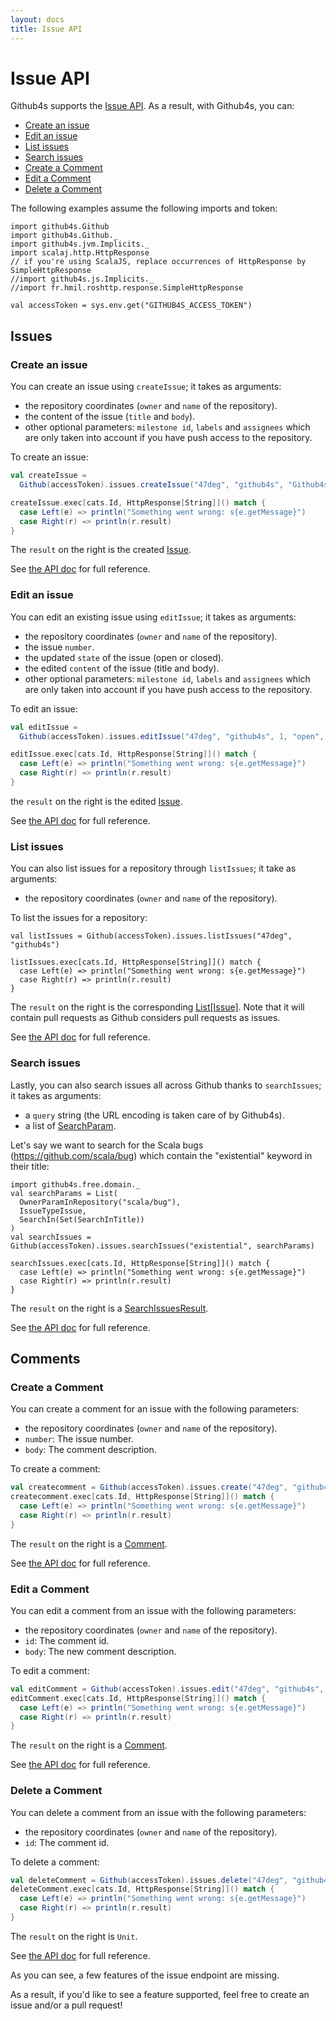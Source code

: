 ```yaml
---
layout: docs
title: Issue API
---
```


# Issue API

Github4s supports the [Issue API](https://developer.github.com/v3/issues/). As a result,
with Github4s, you can:

- [Create an issue](#create-an-issue)
- [Edit an issue](#edit-an-issue)
- [List issues](#list-issues)
- [Search issues](#search-issues)
- [Create a Comment](#create-a-comment)
- [Edit a Comment](#edit-a-comment)
- [Delete a Comment](#delete-a-comment)

The following examples assume the following imports and token:

```tut:silent
import github4s.Github
import github4s.Github._
import github4s.jvm.Implicits._
import scalaj.http.HttpResponse
// if you're using ScalaJS, replace occurrences of HttpResponse by SimpleHttpResponse
//import github4s.js.Implicits._
//import fr.hmil.roshttp.response.SimpleHttpResponse

val accessToken = sys.env.get("GITHUB4S_ACCESS_TOKEN")
```

## Issues

### Create an issue

You can create an issue using `createIssue`; it takes as arguments:

- the repository coordinates (`owner` and `name` of the repository).
- the content of the issue (`title` and `body`).
- other optional parameters: `milestone id`, `labels` and `assignees` which are only taken into account
if you have push access to the repository.

To create an issue:

```scala
val createIssue =
  Github(accessToken).issues.createIssue("47deg", "github4s", "Github4s", "is awesome")

createIssue.exec[cats.Id, HttpResponse[String]]() match {
  case Left(e) => println("Something went wrong: s{e.getMessage}")
  case Right(r) => println(r.result)
}
```

The `result` on the right is the created [Issue][issue-scala].

See [the API doc](https://developer.github.com/v3/issues/#create-an-issue) for full reference.


### Edit an issue

You can edit an existing issue using `editIssue`; it takes as arguments:

- the repository coordinates (`owner` and `name` of the repository).
- the issue `number`.
- the updated `state` of the issue (open or closed).
- the edited `content` of the issue (title and body).
- other optional parameters: `milestone id`, `labels` and `assignees` which are only taken into account
if you have push access to the repository.

To edit an issue:

```scala
val editIssue =
  Github(accessToken).issues.editIssue("47deg", "github4s", 1, "open", "Github4s", "is still awesome")

editIssue.exec[cats.Id, HttpResponse[String]]() match {
  case Left(e) => println("Something went wrong: s{e.getMessage}")
  case Right(r) => println(r.result)
}
```

the `result` on the right is the edited [Issue][issue-scala].

See [the API doc](https://developer.github.com/v3/issues/#edit-an-issue) for full reference.


### List issues 

You can also list issues for a repository through `listIssues`; it take as arguments:

- the repository coordinates (`owner` and `name` of the repository).

To list the issues for a repository:

```tut:silent
val listIssues = Github(accessToken).issues.listIssues("47deg", "github4s")

listIssues.exec[cats.Id, HttpResponse[String]]() match {
  case Left(e) => println("Something went wrong: s{e.getMessage}")
  case Right(r) => println(r.result)
}
```

The `result` on the right is the corresponding [List[Issue]][issue-scala]. Note that it will
contain pull requests as Github considers pull requests as issues.

See [the API doc](https://developer.github.com/v3/issues/#list-issues-for-a-repository)
for full reference.


### Search issues

Lastly, you can also search issues all across Github thanks to `searchIssues`; it takes as
arguments:

- a `query` string (the URL encoding is taken care of by Github4s).
- a list of [SearchParam](https://github.com/47deg/github4s/blob/master/github4s/shared/src/main/scala/github4s/free/domain/SearchParam.scala).

Let's say we want to search for the Scala bugs (<https://github.com/scala/bug>) which contain
the "existential" keyword in their title:

```tut:silent
import github4s.free.domain._
val searchParams = List(
  OwnerParamInRepository("scala/bug"),
  IssueTypeIssue,
  SearchIn(Set(SearchInTitle))
)
val searchIssues = Github(accessToken).issues.searchIssues("existential", searchParams)

searchIssues.exec[cats.Id, HttpResponse[String]]() match {
  case Left(e) => println("Something went wrong: s{e.getMessage}")
  case Right(r) => println(r.result)
}
```

The `result` on the right is a [SearchIssuesResult][issue-scala].

See [the API doc](https://developer.github.com/v3/search/#search-issues) for full reference.

## Comments

### Create a Comment

You can create a comment for an issue with the following parameters:

 - the repository coordinates (`owner` and `name` of the repository).
 - `number`: The issue number.
 - `body`: The comment description.

 To create a comment:

```scala
val createcomment = Github(accessToken).issues.create("47deg", "github4s", 123, "this is the comment")
createcomment.exec[cats.Id, HttpResponse[String]]() match {
  case Left(e) => println("Something went wrong: s{e.getMessage}")
  case Right(r) => println(r.result)
}
```

The `result` on the right is a [Comment][issue-scala].

See [the API doc](https://developer.github.com/v3/issues/comments/#create-a-comment) for full reference.


### Edit a Comment

You can edit a comment from an issue with the following parameters:

 - the repository coordinates (`owner` and `name` of the repository).
 - `id`: The comment id.
 - `body`: The new comment description.

 To edit a comment:

```scala
val editComment = Github(accessToken).issues.edit("47deg", "github4s", 20, "this is the new comment")
editComment.exec[cats.Id, HttpResponse[String]]() match {
  case Left(e) => println("Something went wrong: s{e.getMessage}")
  case Right(r) => println(r.result)
}
```

The `result` on the right is a [Comment][issue-scala].

See [the API doc](https://developer.github.com/v3/issues/comments/#edit-a-comment) for full reference.


### Delete a Comment

You can delete a comment from an issue with the following parameters:

 - the repository coordinates (`owner` and `name` of the repository).
 - `id`: The comment id.

 To delete a comment:

```scala
val deleteComment = Github(accessToken).issues.delete("47deg", "github4s", 20)
deleteComment.exec[cats.Id, HttpResponse[String]]() match {
  case Left(e) => println("Something went wrong: s{e.getMessage}")
  case Right(r) => println(r.result)
}
```

The `result` on the right is `Unit`.

See [the API doc](https://developer.github.com/v3/issues/comments/#delete-a-comment) for full reference.

As you can see, a few features of the issue endpoint are missing.

As a result, if you'd like to see a feature supported, feel free to create an issue and/or a pull request!

[issue-scala]: https://github.com/47deg/github4s/blob/master/github4s/shared/src/main/scala/github4s/free/domain/Issue.scala
